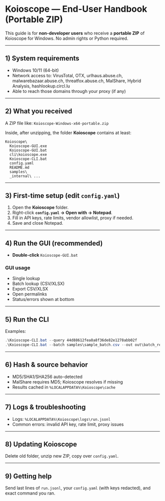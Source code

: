 # Koioscope — End-User Handbook (Portable ZIP)

This guide is for **non-developer users** who receive a **portable ZIP** of Koioscope for Windows. No admin rights or Python required.

---

## 1) System requirements

- Windows 10/11 (64-bit)
- Network access to: VirusTotal, OTX, urlhaus.abuse.ch, malwarebazaar.abuse.ch, threatfox.abuse.ch, MalShare, Hybrid Analysis, hashlookup.circl.lu
- Able to reach those domains through your proxy (if any)

---

## 2) What you received

A ZIP file like: `Koioscope-Windows-x64-portable.zip`

Inside, after unzipping, the folder **Koioscope** contains at least:

```
Koioscope\
  Koioscope-GUI.exe
  Koioscope-GUI.bat
  cli\koioscope.exe
  Koioscope-CLI.bat
  config.yaml
  README.md
  samples\
  _internal\ ...
```

---

## 3) First-time setup (edit `config.yaml`)

1. Open the **Koioscope** folder.
2. Right-click **`config.yaml` → Open with → Notepad**.
3. Fill in API keys, rate limits, vendor allowlist, proxy if needed.
4. Save and close Notepad.

---

## 4) Run the GUI (recommended)

- **Double-click** `Koioscope-GUI.bat`

### GUI usage
- Single lookup
- Batch lookup (CSV/XLSX)
- Export CSV/XLSX
- Open permalinks
- Status/errors shown at bottom

---

## 5) Run the CLI

Examples:

```powershell
.\Koioscope-CLI.bat --query 44d88612fea8a8f36de82e1278abb02f
.\Koioscope-CLI.bat --batch samples\sample_batch.csv --out out\batch_report.csv
```

---

## 6) Hash & source behavior

- MD5/SHA1/SHA256 auto-detected
- MalShare requires MD5; Koioscope resolves if missing
- Results cached in `%LOCALAPPDATA%\Koioscope\cache`

---

## 7) Logs & troubleshooting

- Logs: `%LOCALAPPDATA%\Koioscope\logs\run.jsonl`  
- Common errors: invalid API key, rate limit, proxy issues

---

## 8) Updating Koioscope

Delete old folder, unzip new ZIP, copy over `config.yaml`.

---

## 9) Getting help

Send last lines of `run.jsonl`, your `config.yaml` (with keys redacted), and exact command you ran.
